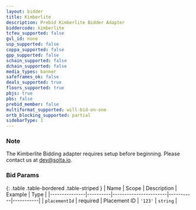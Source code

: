 ```yaml
---
layout: bidder
title: Kimberlite
description: Prebid Kimberlite Bidder Adapter
biddercode: kimberlite
tcfeu_supported: false
gvl_id: none
usp_supported: false
coppa_supported: false
gpp_supported: false
schain_supported: false
dchain_supported: false
media_types: banner
safeframes_ok: false
deals_supported: true
floors_supported: true
pbjs: true
pbs: false
prebid_member: false
multiformat_supported: will-bid-on-one
ortb_blocking_supported: partial
sidebarType: 1
---
```


### Note

The Kimberlite Bidding adapter requires setup before beginning. Please contact us at <dev@solta.io>.

### Bid Params

{: .table .table-bordered .table-striped }
| Name          | Scope    | Description           | Example   | Type      |
|---------------|----------|-----------------------|-----------|-----------|
| `placementId` | required | Placement ID          | `'123'`     | `string`  |
